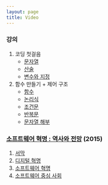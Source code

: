 ```yaml
---
layout: page
title: Video
---
```

### 강의
1. 코딩 첫걸음
   - [문자열](https://youtu.be/P4tFJ5kBXzk)
   - [산술](https://youtu.be/LzaIgQGWORM)
   - [변수와 지정](https://youtu.be/9EktgV1-DDE)
2. 함수 만들기 + 제어 구조
   - [함수](https://youtu.be/rv7gbbhpYM4)
   - [논리식](https://youtu.be/zm7wskxuAM8)
   - [조건문](https://youtu.be/EjcpMel1Kgc)
   - [반복문](https://youtu.be/ftBqY8TLq9E)
   - [문자열 해부](https://youtu.be/EawJvpMsw10)

### [소프트웨어 혁명 : 역사와 전망](https://www.youtube.com/playlist?list=PL0UNsS2daHTziQ6QcREkcMg773C4dhWAK) (2015)
1. [서막](https://youtu.be/PrEs7Fbwflk)
2. [디지털 혁명](https://youtu.be/9i8s2xmFrdU)
3. [소프트웨어 혁명](https://youtu.be/Hy2RM0oAm-8)
4. [소프트웨어 중심 사회](https://youtu.be/aWugE9b5PrM)
